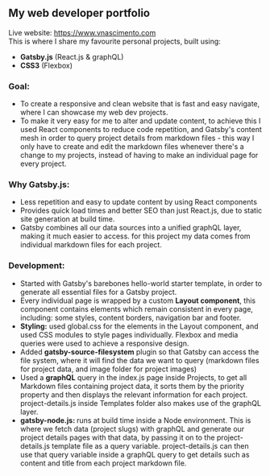 ## My web developer portfolio
Live website: https://www.vnascimento.com<br>
This is where I share my favourite personal projects, built using:
<ul>
  <li>
    <strong>Gatsby.js</strong> (React.js & graphQL)
  </li>
  <li>
    <strong>CSS3</strong> (Flexbox)
  </li>
</ul>

### Goal:
<ul>
  <li>
    To create a responsive and clean website that is fast and easy navigate, where I can showcase my web dev projects.
  </li>
  <li>
    To make it very easy for me to alter and update content, to achieve this I used React components to reduce code repetition, and Gatsby's content mesh in order to query project details from markdown files - this way I only have to create and edit the markdown files whenever there's a change to my projects, instead of having to make an individual page for every project.
    </ul>

### Why Gatsby.js:
<ul>
  <li>
    Less repetition and easy to update content by using React components
  </li>
  <li>
    Provides quick load times and better SEO than just React.js, due to static site generation at build time.
  </li>
  <li>
    Gatsby combines all our data sources into a unified graphQL layer, making it much easier to access. for this project my data comes from individual markdown files for each project.
  </li>
</ul>

### Development:
<ul>
  <li>
    Started with Gatsby's barebones hello-world starter template, in order to generate all essential files for a Gatsby project.
  </li>
  <li>
    Every individual page is wrapped by a custom <strong>Layout component</strong>, this component contains elements which remain consistent in every page, including: some styles, content borders, navigation bar and footer. 
  </li>
  <li>
    <strong>Styling:</strong> used global.css for the elements in the Layout component, and used CSS modules to style pages individually. Flexbox and media queries were used to achieve a responsive design.
  </li>
    <li>
      Added <strong>gatsby-source-filesystem</strong> plugin so that Gatsby can access the file system, where it will find the data we want to query (markdown files for project data, and image folder for project images)
  </li>
  <li>
    Used a <strong>graphQL</strong> query in the index.js page inside Projects, to get all Markdown files containing project data, it sorts them by the priority property and then displays the relevant information for each project. project-details.js inside Templates folder also makes use of the graphQL layer.
  </li>
  <li>
    <strong>gatsby-node.js: </strong> runs at build time inside a Node environment. This is where we fetch data (project slugs) with graphQL and generate our project details pages with that data, by passing it on to the project-details.js template file as a query variable. project-details.js can then use that query variable inside a graphQL query to get details such as content and title from each project markdown file.
  </li>
</ul>

  
